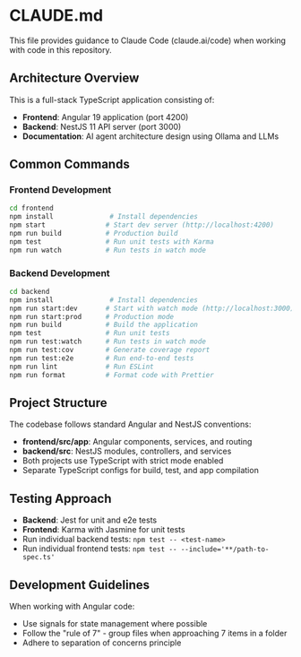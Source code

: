 # CLAUDE.md

This file provides guidance to Claude Code (claude.ai/code) when working with code in this repository.

## Architecture Overview

This is a full-stack TypeScript application consisting of:
- **Frontend**: Angular 19 application (port 4200)
- **Backend**: NestJS 11 API server (port 3000)
- **Documentation**: AI agent architecture design using Ollama and LLMs

## Common Commands

### Frontend Development
```bash
cd frontend
npm install              # Install dependencies
npm start               # Start dev server (http://localhost:4200)
npm run build           # Production build
npm test                # Run unit tests with Karma
npm run watch           # Run tests in watch mode
```

### Backend Development
```bash
cd backend
npm install              # Install dependencies
npm run start:dev       # Start with watch mode (http://localhost:3000)
npm run start:prod      # Production mode
npm run build           # Build the application
npm test                # Run unit tests
npm run test:watch      # Run tests in watch mode
npm run test:cov        # Generate coverage report
npm run test:e2e        # Run end-to-end tests
npm run lint            # Run ESLint
npm run format          # Format code with Prettier
```

## Project Structure

The codebase follows standard Angular and NestJS conventions:
- **frontend/src/app**: Angular components, services, and routing
- **backend/src**: NestJS modules, controllers, and services
- Both projects use TypeScript with strict mode enabled
- Separate TypeScript configs for build, test, and app compilation

## Testing Approach

- **Backend**: Jest for unit and e2e tests
- **Frontend**: Karma with Jasmine for unit tests
- Run individual backend tests: `npm test -- <test-name>`
- Run individual frontend tests: `npm test -- --include='**/path-to-spec.ts'`

## Development Guidelines

When working with Angular code:
- Use signals for state management where possible
- Follow the "rule of 7" - group files when approaching 7 items in a folder
- Adhere to separation of concerns principle